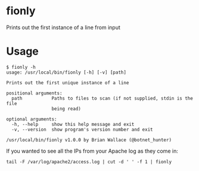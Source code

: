 fionly
======

Prints out the first instance of a line from input


Usage
=====
    $ fionly -h
    usage: /usr/local/bin/fionly [-h] [-v] [path]

    Prints out the first unique instance of a line

    positional arguments:
      path           Paths to files to scan (if not supplied, stdin is the file
                     being read)

    optional arguments:
      -h, --help     show this help message and exit
      -v, --version  show program's version number and exit

    /usr/local/bin/fionly v1.0.0 by Brian Wallace (@botnet_hunter)

If you wanted to see all the IPs from your Apache log as they come in:

    tail -F /var/log/apache2/access.log | cut -d ' ' -f 1 | fionly
